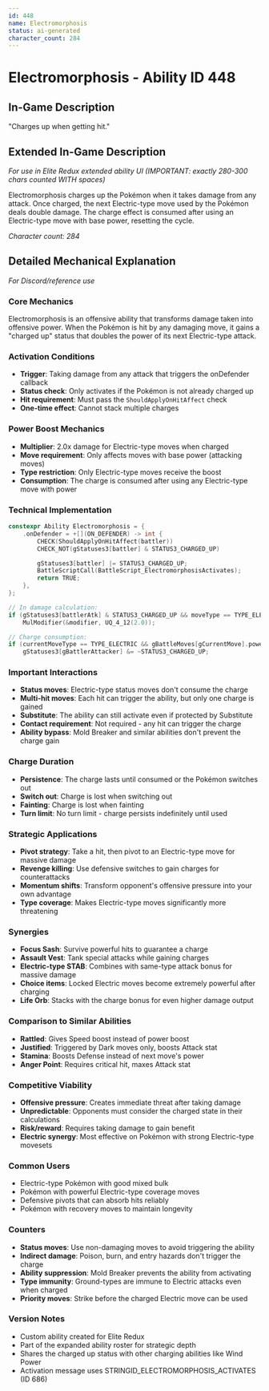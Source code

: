 ```yaml
---
id: 448
name: Electromorphosis
status: ai-generated
character_count: 284
---
```


# Electromorphosis - Ability ID 448

## In-Game Description
"Charges up when getting hit."

## Extended In-Game Description
*For use in Elite Redux extended ability UI (IMPORTANT: exactly 280-300 chars counted WITH spaces)*

Electromorphosis charges up the Pokémon when it takes damage from any attack. Once charged, the next Electric-type move used by the Pokémon deals double damage. The charge effect is consumed after using an Electric-type move with base power, resetting the cycle.

*Character count: 284*

## Detailed Mechanical Explanation
*For Discord/reference use*

### Core Mechanics
Electromorphosis is an offensive ability that transforms damage taken into offensive power. When the Pokémon is hit by any damaging move, it gains a "charged up" status that doubles the power of its next Electric-type attack.

### Activation Conditions
- **Trigger**: Taking damage from any attack that triggers the onDefender callback
- **Status check**: Only activates if the Pokémon is not already charged up
- **Hit requirement**: Must pass the `ShouldApplyOnHitAffect` check
- **One-time effect**: Cannot stack multiple charges

### Power Boost Mechanics
- **Multiplier**: 2.0x damage for Electric-type moves when charged
- **Move requirement**: Only affects moves with base power (attacking moves)
- **Type restriction**: Only Electric-type moves receive the boost
- **Consumption**: The charge is consumed after using any Electric-type move with power

### Technical Implementation
```c
constexpr Ability Electromorphosis = {
    .onDefender = +[](ON_DEFENDER) -> int {
        CHECK(ShouldApplyOnHitAffect(battler))
        CHECK_NOT(gStatuses3[battler] & STATUS3_CHARGED_UP)

        gStatuses3[battler] |= STATUS3_CHARGED_UP;
        BattleScriptCall(BattleScript_ElectromorphosisActivates);
        return TRUE;
    },
};

// In damage calculation:
if (gStatuses3[battlerAtk] & STATUS3_CHARGED_UP && moveType == TYPE_ELECTRIC) 
    MulModifier(&modifier, UQ_4_12(2.0));

// Charge consumption:
if (currentMoveType == TYPE_ELECTRIC && gBattleMoves[gCurrentMove].power)
    gStatuses3[gBattlerAttacker] &= ~STATUS3_CHARGED_UP;
```

### Important Interactions
- **Status moves**: Electric-type status moves don't consume the charge
- **Multi-hit moves**: Each hit can trigger the ability, but only one charge is gained
- **Substitute**: The ability can still activate even if protected by Substitute
- **Contact requirement**: Not required - any hit can trigger the charge
- **Ability bypass**: Mold Breaker and similar abilities don't prevent the charge gain

### Charge Duration
- **Persistence**: The charge lasts until consumed or the Pokémon switches out
- **Switch out**: Charge is lost when switching out
- **Fainting**: Charge is lost when fainting
- **Turn limit**: No turn limit - charge persists indefinitely until used

### Strategic Applications
- **Pivot strategy**: Take a hit, then pivot to an Electric-type move for massive damage
- **Revenge killing**: Use defensive switches to gain charges for counterattacks
- **Momentum shifts**: Transform opponent's offensive pressure into your own advantage
- **Type coverage**: Makes Electric-type moves significantly more threatening

### Synergies
- **Focus Sash**: Survive powerful hits to guarantee a charge
- **Assault Vest**: Tank special attacks while gaining charges
- **Electric-type STAB**: Combines with same-type attack bonus for massive damage
- **Choice items**: Locked Electric moves become extremely powerful after charging
- **Life Orb**: Stacks with the charge bonus for even higher damage output

### Comparison to Similar Abilities
- **Rattled**: Gives Speed boost instead of power boost
- **Justified**: Triggered by Dark moves only, boosts Attack stat
- **Stamina**: Boosts Defense instead of next move's power
- **Anger Point**: Requires critical hit, maxes Attack stat

### Competitive Viability
- **Offensive pressure**: Creates immediate threat after taking damage
- **Unpredictable**: Opponents must consider the charged state in their calculations
- **Risk/reward**: Requires taking damage to gain benefit
- **Electric synergy**: Most effective on Pokémon with strong Electric-type movesets

### Common Users
- Electric-type Pokémon with good mixed bulk
- Pokémon with powerful Electric-type coverage moves
- Defensive pivots that can absorb hits reliably
- Pokémon with recovery moves to maintain longevity

### Counters
- **Status moves**: Use non-damaging moves to avoid triggering the ability
- **Indirect damage**: Poison, burn, and entry hazards don't trigger the charge
- **Ability suppression**: Mold Breaker prevents the ability from activating
- **Type immunity**: Ground-types are immune to Electric attacks even when charged
- **Priority moves**: Strike before the charged Electric move can be used

### Version Notes
- Custom ability created for Elite Redux
- Part of the expanded ability roster for strategic depth
- Shares the charged up status with other charging abilities like Wind Power
- Activation message uses STRINGID_ELECTROMORPHOSIS_ACTIVATES (ID 686)
